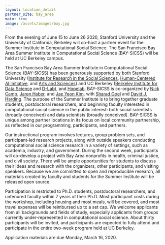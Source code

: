 ```yaml
---
layout: location_detail
partner_site: bay_area
main: true
image: /assets/images/bay.jpg
---
```


From the evening of June 15 to June 26 2020, Stanford University and the University of California, Berkeley will co-host a partner event for the Summer Institute in Computational Social Science. The San Francisco Bay Area Summer Institute in Computational Social Science (BAY-SICSS) will be held at UC Berkeley campus. 

The San Francisco Bay Area Summer Institute in Computational Social Science (BAY-SICSS) has been generously supported by both Stanford University ([Institute for Research in the Social Sciences](https://iriss.stanford.edu/), [Human-Centered AI Initiative](https://hai.stanford.edu/), and [Arts and Sciences](https://exploredegrees.stanford.edu/schoolofhumanitiesandsciences/)) and UC Berkeley ([Berkeley Institute for Data Science](https://bids.berkeley.edu/) and [D-Lab](https://dlab.berkeley.edu/)), and [Hopelab](https://hopelab.org/). BAY-SICSS is co-organized by [Nick Camp](https://ncamp.people.stanford.edu/), [Jaren Haber](https://www.jarenhaber.com/), and [Jae Yeon Kim](https://jaeyk.github.io/), with [Sharad Goel](https://5harad.com/) and [David J. Harding](https://sociology.berkeley.edu/faculty/david-j-harding).
The purpose of the Summer Institute is to bring together graduate students, postdoctoral researchers, and beginning faculty interested in computational social science in the public interest: both social scientists (broadly conceived) and data scientists (broadly conceived). BAY-SICSS is unique among partner locations in its focus on local community partnership, as reflected in our programming, participants, and partners. 

Our instructional program involves lectures, group problem sets, and participant-led research projects, along with outside speakers conducting computational social science research in a variety of settings, such as academia, industry, and government. During the second week, participants will co-develop a project with Bay Area nonprofits in health, criminal justice, and civil society. There will be ample opportunities for students to discuss their ideas and research with the organizers, other participants, and visiting speakers. Because we are committed to open and reproducible research, all materials created by faculty and students for the Summer Institute will be released open source. 

Participation is restricted to Ph.D. students, postdoctoral researchers, and untenured faculty within 7 years of their Ph.D. Most participant costs during the workshop, including housing and most meals, will be covered, and most travel expenses will be reimbursed up to a set cap. We welcome applicants from all backgrounds and fields of study, especially applicants from groups currently under-represented in computational social science. About thirty participants will be invited, and participants are expected to fully attend and participate in the entire two-week program held at UC Berkeley.

Application materials are due Monday, March 16, 2020.
